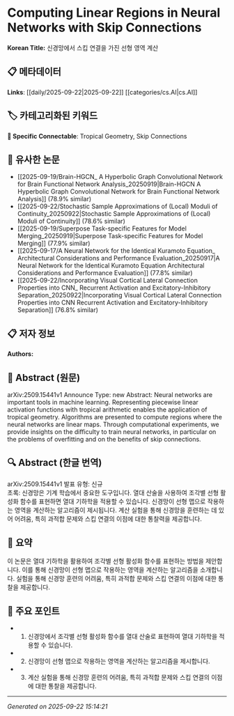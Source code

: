 # Computing Linear Regions in Neural Networks with Skip Connections

**Korean Title:** 신경망에서 스킵 연결을 가진 선형 영역 계산

## 📋 메타데이터

**Links**: [[daily/2025-09-22|2025-09-22]] [[categories/cs.AI|cs.AI]]

## 🏷️ 카테고리화된 키워드
**🔗 Specific Connectable**: Tropical Geometry, Skip Connections

## 🔗 유사한 논문
- [[2025-09-19/Brain-HGCN_ A Hyperbolic Graph Convolutional Network for Brain Functional Network Analysis_20250919|Brain-HGCN A Hyperbolic Graph Convolutional Network for Brain Functional Network Analysis]] (78.9% similar)
- [[2025-09-22/Stochastic Sample Approximations of (Local) Moduli of Continuity_20250922|Stochastic Sample Approximations of (Local) Moduli of Continuity]] (78.6% similar)
- [[2025-09-19/Superpose Task-specific Features for Model Merging_20250919|Superpose Task-specific Features for Model Merging]] (77.9% similar)
- [[2025-09-17/A Neural Network for the Identical Kuramoto Equation_ Architectural Considerations and Performance Evaluation_20250917|A Neural Network for the Identical Kuramoto Equation Architectural Considerations and Performance Evaluation]] (77.8% similar)
- [[2025-09-22/Incorporating Visual Cortical Lateral Connection Properties into CNN_ Recurrent Activation and Excitatory-Inhibitory Separation_20250922|Incorporating Visual Cortical Lateral Connection Properties into CNN Recurrent Activation and Excitatory-Inhibitory Separation]] (76.8% similar)

## 📋 저자 정보

**Authors:** 

## 📄 Abstract (원문)

arXiv:2509.15441v1 Announce Type: new 
Abstract: Neural networks are important tools in machine learning. Representing piecewise linear activation functions with tropical arithmetic enables the application of tropical geometry. Algorithms are presented to compute regions where the neural networks are linear maps. Through computational experiments, we provide insights on the difficulty to train neural networks, in particular on the problems of overfitting and on the benefits of skip connections.

## 🔍 Abstract (한글 번역)

arXiv:2509.15441v1 발표 유형: 신규  
초록: 신경망은 기계 학습에서 중요한 도구입니다. 열대 산술을 사용하여 조각별 선형 활성화 함수를 표현하면 열대 기하학을 적용할 수 있습니다. 신경망이 선형 맵으로 작용하는 영역을 계산하는 알고리즘이 제시됩니다. 계산 실험을 통해 신경망을 훈련하는 데 있어 어려움, 특히 과적합 문제와 스킵 연결의 이점에 대한 통찰력을 제공합니다.

## 📝 요약

이 논문은 열대 기하학을 활용하여 조각별 선형 활성화 함수를 표현하는 방법을 제안합니다. 이를 통해 신경망이 선형 맵으로 작용하는 영역을 계산하는 알고리즘을 소개합니다. 실험을 통해 신경망 훈련의 어려움, 특히 과적합 문제와 스킵 연결의 이점에 대한 통찰을 제공합니다.

## 🎯 주요 포인트

- 1. 신경망에서 조각별 선형 활성화 함수를 열대 산술로 표현하여 열대 기하학을 적용할 수 있습니다.

- 2. 신경망이 선형 맵으로 작용하는 영역을 계산하는 알고리즘을 제시합니다.

- 3. 계산 실험을 통해 신경망 훈련의 어려움, 특히 과적합 문제와 스킵 연결의 이점에 대한 통찰을 제공합니다.

---

*Generated on 2025-09-22 15:14:21*